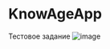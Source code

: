 # KnowAgeApp
Тестовое задание
![image](https://user-images.githubusercontent.com/112081615/211215556-1fc23158-a4c0-4191-b76c-1c5d66ed5fd0.png)
